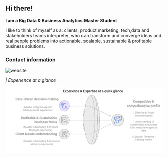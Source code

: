 ## Hi there!

**I am a Big Data & Business Analytics Master Student**

I like to think of myself as a: clients, product,marketing,  tech,data and stakeholders teams interpreter, who can transform and converge ideas and real people problems into actionable, scalable, sustainable & profitable business solutions.

### Contact information

 ![website](https://img.shields.io/website?url=https%3A%2F%2Fwww.linkedin.com%2Fin%2Falexandra-sarmiento-nino%2F&up_message=LinkedIn%20Profile&up_color=blue&down_message=LinkedIn%20Profile&down_color=blue&style=for-the-badge&labelColor=light%20gray
)

*| Experience at a glance*

![alt|250x250](https://github.com/alesarmientoAS/alesarmientoAS/blob/main/AtAGlance.png "Extertise at a quick glance")

